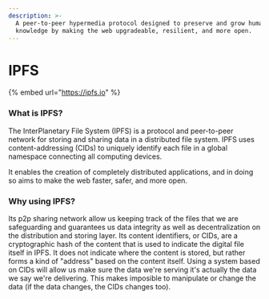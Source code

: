 ```yaml
---
description: >-
  A peer-to-peer hypermedia protocol designed to preserve and grow humanity's
  knowledge by making the web upgradeable, resilient, and more open.
---
```


# IPFS

{% embed url="https://ipfs.io" %}

### What is IPFS?&#x20;

The InterPlanetary File System (IPFS) is a protocol and peer-to-peer network for storing and sharing data in a distributed file system. IPFS uses content-addressing (CIDs) to uniquely identify each file in a global namespace connecting all computing devices.

It enables the creation of completely distributed applications, and in doing so aims to make the web faster, safer, and more open.

### Why using IPFS?&#x20;

Its p2p sharing network allow us keeping track of the files that we are safeguarding and guarantees us data integrity as well as decentralization on the distribution and storing layer. Its content identifiers, or CIDs, are a cryptographic hash of the content that is used to indicate the digital file itself in IPFS. It does not indicate where the content is stored, but rather forms a kind of "address" based on the content itself. Using a system based on CIDs will allow us make sure the data we're serving it's actually the data we say we're delivering. This makes imposible to manipulate or change the data (if the data changes, the CIDs changes too).
